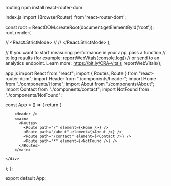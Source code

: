 routing
npm install react-router-dom

index.js
import {BrowserRouter} from 'react-router-dom';

const root = ReactDOM.createRoot(document.getElementById('root'));
root.render(
<BrowserRouter>
<App/>
</BrowserRouter>

// <React.StrictMode>
// <App />
// </React.StrictMode>
);

// If you want to start measuring performance in your app, pass a function
// to log results (for example: reportWebVitals(console.log))
// or send to an analytics endpoint. Learn more: https://bit.ly/CRA-vitals
reportWebVitals();

app.js
import React from "react";
import { Routes, Route } from "react-router-dom";
import Header from "./components/header";
import Home from "./components/Home";
import About from "./components/About";
import Contact from "./components/contact";
import NotFound from "./components/NotFound";

const App = () => {
return (
<div>

        <Header />
        <main>
          <Routes>
            <Route path="/" element={<Home />} />
            <Route path="/about" element={<About />} />
            <Route path="/contact" element={<Contact />} />
            <Route path="*" element={<NotFound />} />
          </Routes>
        </main>

    </div>

);
};

export default App;
